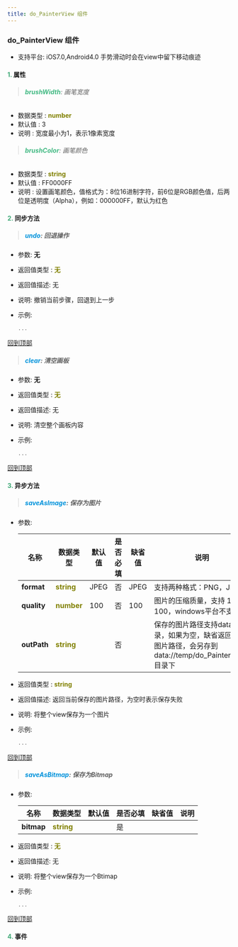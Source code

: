 ```yaml
---
title: do_PainterView 组件
---
```


### do_PainterView 组件

* 支持平台: iOS7.0,Android4.0
手势滑动时会在view中留下移动痕迹

#### <font color ='#40A977'>**1.**</font> 属性

>###### <font color ='#42b983'>**brushWidth**</font>: 画笔宽度

- 数据类型 : <font color ='#808000'>**number**</font>
- 默认值 : 3
- 说明 : 宽度最小为1，表示1像素宽度

>###### <font color ='#42b983'>**brushColor**</font>: 画笔颜色

- 数据类型 : <font color ='#808000'>**string**</font>
- 默认值 : FF0000FF
- 说明 : 设置画笔颜色，值格式为：8位16进制字符，前6位是RGB颜色值，后两位是透明度（Alpha），例如：000000FF，默认为红色

#### <font color ='#40A977'>**2.**</font> 同步方法

>##### <font color ='#0092db'>**undo**</font>: 回退操作

- 参数: **无**
- 返回值类型 : <font color ='#808000'>**无**</font>
- 返回值描述: 无
- 说明: 撤销当前步骤，回退到上一步
- 示例:

  ```javascript
  ...

  ```

[回到顶部](#top)

>##### <font color ='#0092db'>**clear**</font>: 清空画板

- 参数: **无**
- 返回值类型 : <font color ='#808000'>**无**</font>
- 返回值描述: 无
- 说明: 清空整个画板内容
- 示例:

  ```javascript
  ...

  ```

[回到顶部](#top)

#### <font color ='#40A977'>**3.**</font> 异步方法

>##### <font color ='#0092db'>**saveAsImage**</font>: 保存为图片

- 参数:

  名称 | 数据类型 |默认值|是否必填|缺省值|说明
  ---- |-------------  |----------|--------------|--------|------
  **format** |<font color ='#808000'>**string**</font> | JPEG | 否|JPEG|支持两种格式：PNG，JPEG
  **quality** |<font color ='#808000'>**number**</font> | 100 | 否|100|图片的压缩质量，支持 1-100，windows平台不支持
  **outPath** |<font color ='#808000'>**string**</font> |  | 否||保存的图片路径支持data://目录，如果为空，缺省返回唯一图片路径，会另存到data://temp/do_PainterView/目录下
- 返回值类型 : <font color ='#808000'>**string**</font>
- 返回值描述: 返回当前保存的图片路径，为空时表示保存失败
- 说明: 将整个view保存为一个图片
- 示例:

  ```javascript
  ...

  ```

[回到顶部](#top)

>##### <font color ='#0092db'>**saveAsBitmap**</font>: 保存为Bitmap

- 参数:

  名称 | 数据类型 |默认值|是否必填|缺省值|说明
  ---- |-------------  |----------|--------------|--------|------
  **bitmap** |<font color ='#808000'>**string**</font> |  | 是||
- 返回值类型 : <font color ='#808000'>**无**</font>
- 返回值描述: 无
- 说明: 将整个view保存为一个Btimap
- 示例:

  ```javascript
  ...

  ```

[回到顶部](#top)


#### <font color ='#40A977'>**4.**</font> 事件


